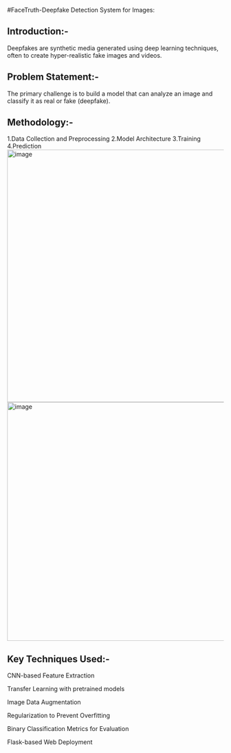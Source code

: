 #FaceTruth-Deepfake Detection System for Images:



## Introduction:-

Deepfakes are synthetic media generated using deep learning techniques, often to create hyper-realistic fake images and videos. 



## Problem Statement:-
The primary challenge is to build a model that can analyze an image and classify it as real or fake (deepfake). 


## Methodology:-
1.Data Collection and Preprocessing
2.Model Architecture
3.Training
4.Prediction
<img width="1251" height="588" alt="image" src="https://github.com/user-attachments/assets/52042990-a299-48f3-a09d-6be8aaac5018" />
<img width="1249" height="556" alt="image" src="https://github.com/user-attachments/assets/0410a5cd-e346-4d21-b048-6d701abec133" />




## Key Techniques Used:-
CNN-based Feature Extraction

Transfer Learning with pretrained models

Image Data Augmentation

Regularization to Prevent Overfitting

Binary Classification Metrics for Evaluation

Flask-based Web Deployment
